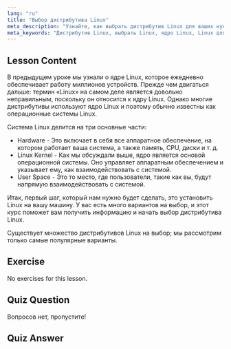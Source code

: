 ```yaml
---
lang: "ru"
title: "Выбор дистрибутива Linux"
meta_description: "Узнайте, как выбрать дистрибутив Linux для ваших нужд. Изучите популярные варианты и поймите ядро, аппаратное обеспечение и пользовательское пространство. Начните свой путь в Linux!"
meta_keywords: "Дистрибутив Linux, выбрать Linux, ядро Linux, Linux для начинающих, руководство по Linux, установить Linux, учебник по Linux"
---
```


## Lesson Content

В предыдущем уроке мы узнали о ядре Linux, которое ежедневно обеспечивает работу миллионов устройств. Прежде чем двигаться дальше: термин «Linux» на самом деле является довольно неправильным, поскольку он относится к ядру Linux. Однако многие дистрибутивы используют ядро Linux и поэтому обычно известны как операционные системы Linux.

Система Linux делится на три основные части:

- Hardware - Это включает в себя все аппаратное обеспечение, на котором работает ваша система, а также память, CPU, диски и т. д.
- Linux Kernel - Как мы обсуждали выше, ядро является основой операционной системы. Оно управляет аппаратным обеспечением и указывает ему, как взаимодействовать с системой.
- User Space - Это то место, где пользователи, такие как вы, будут напрямую взаимодействовать с системой.

Итак, первый шаг, который нам нужно будет сделать, это установить Linux на вашу машину. У вас есть много вариантов на выбор, и этот курс поможет вам получить информацию и начать выбор дистрибутива Linux.

Существует множество дистрибутивов Linux на выбор; мы рассмотрим только самые популярные варианты.

## Exercise

No exercises for this lesson.

## Quiz Question

Вопросов нет, пропустите!

## Quiz Answer
